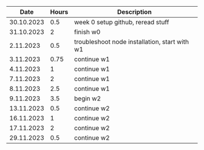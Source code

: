 | Date | Hours | Description |
|------|-------|-------------|
| 30.10.2023 | 0.5    | week 0 setup github, reread stuff |
| 31.10.2023 | 2    | finish w0 |
| 2.11.2023 | 0.5 | troubleshoot node installation, start with w1 |
| 3.11.2023 | 0.75 | continue w1 |
| 4.11.2023 | 1 | continue w1 |
| 7.11.2023 | 2 | continue w1 |
| 8.11.2023 | 2.5 | continue w1 |
| 9.11.2023 | 3.5 | begin w2 |
| 13.11.2023 | 0.5 | continue w2 |
| 16.11.2023 | 1 | continue w2 |
| 17.11.2023 | 2 | continue w2 |
| 29.11.2023 | 0.5 | continue w2 |